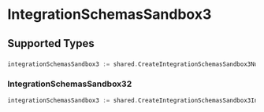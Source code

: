 # IntegrationSchemasSandbox3


## Supported Types

### 

```go
integrationSchemasSandbox3 := shared.CreateIntegrationSchemasSandbox3Number(float64{/* values here */})
```

### IntegrationSchemasSandbox32

```go
integrationSchemasSandbox3 := shared.CreateIntegrationSchemasSandbox3IntegrationSchemasSandbox32(shared.IntegrationSchemasSandbox32{/* values here */})
```

